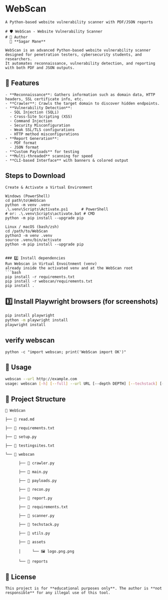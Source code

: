 # WebScan
```
A Python-based website vulnerability scanner with PDF/JSON reports

# 🛡️ WebScan - Website Vulnerability Scanner
# 🤝 Author
  👤 **Sagar Mane**

WebScan is an advanced Python-based website vulnerability scanner designed for penetration testers, cybersecurity students, and researchers.  
It automates reconnaissance, vulnerability detection, and reporting with both PDF and JSON outputs.  
```

## 📌 Features
```
- **Reconnaissance**: Gathers information such as domain data, HTTP headers, SSL certificate info, etc.
- **Crawler**: Crawls the target domain to discover hidden endpoints.
- **Vulnerability Detection**:
  - SQL Injection (SQLi)
  - Cross-Site Scripting (XSS)
  - Command Injection
  - Security Misconfiguration
  - Weak SSL/TLS configurations
  - HTTP method misconfigurations
- **Report Generation**:
  - PDF format
  - JSON format
- **Custom Payloads** for testing
- **Multi-threaded** scanning for speed
- **CLI-based Interface** with banners & colored output
```
## Steps to Download
```
Create & Activate a Virtual Environment

Windows (PowerShell)
cd path\to\WebScan
python -m venv .venv
.\.venv\Scripts\Activate.ps1      # PowerShell
# or: .\.venv\Scripts\activate.bat # CMD
python -m pip install --upgrade pip

Linux / macOS (bash/zsh)
cd /path/to/WebScan
python3 -m venv .venv
source .venv/bin/activate
python -m pip install --upgrade pip


### 2️⃣ Install dependencies
Run Webscan in Virtual Envoitnment (venv)
already inside the activated venv and at the WebScan root
```bash
pip install -r requirements.txt
pip install -r webscan/requirements.txt
pip install .
```


## 3️⃣ Install Playwright browsers (for screenshots)
```bash
pip install playwright
python -m playwright install 
playwright install
```
## verify webscan
```
python -c "import webscan; print('WebScan import OK')"
```

## 🚀 Usage

```bash
webscan --url http://example.com 
usage: webscan [-h] [--full] --url URL [--depth DEPTH] [--techstack] [--ports PORTS]
```

## 📁 Project Structure
```
📂 WebScan​

├── 📄 read.md​

├── 📄 requirements.txt​

├── 📄 setup.py​

├── 📄 testingsites.txt​

└── 📂 webscan​

      ├── 📄 crawler.py​

      ├── 📄 main.py​

      ├── 📄 payloads.py​

      ├── 📄 recon.py​

      ├── 📄 report.py​

      ├── 📄 requirements.txt​

      ├── 📄 scanner.py​

      ├── 📄 techstack.py​

      ├── 📄 utils.py​

      ├── 📂 assets​

      │     └── 🖼 logo.png.png​

      └── 📂 reports​

```

## 📜 License
```
This project is for **educational purposes only**. The author is **not responsible** for any illegal use of this tool.
```

